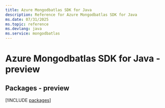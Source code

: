 ```yaml
---
title: Azure Mongodbatlas SDK for Java
description: Reference for Azure Mongodbatlas SDK for Java
ms.date: 07/31/2025
ms.topic: reference
ms.devlang: java
ms.service: mongodbatlas
---
```

# Azure Mongodbatlas SDK for Java - preview
## Packages - preview
[!INCLUDE [packages](mongodbatlas-index.md)]